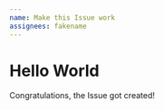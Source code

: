 ```yaml
---
name: Make this Issue work 
assignees: fakename
---
```


# Hello World

Congratulations, the Issue got created! 
